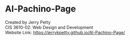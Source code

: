 # Al-Pachino-Page
Created by Jerry Petty\
CIS 3610-02: Web Design and Development\
Website Link: https://jerrykpetty.github.io/Al-Pachino-Page/
